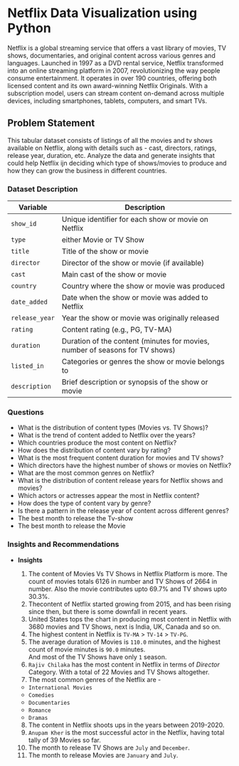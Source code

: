 
# Netflix Data Visualization using Python

Netflix is a global streaming service that offers a vast library of movies, TV shows, documentaries, and original content across various genres and languages. Launched in 1997 as a DVD rental service, Netflix transformed into an online streaming platform in 2007, revolutionizing the way people consume entertainment. It operates in over 190 countries, offering both licensed content and its own award-winning Netflix Originals. With a subscription model, users can stream content on-demand across multiple devices, including smartphones, tablets, computers, and smart TVs.

## Problem Statement

This tabular dataset consists of listings of all the movies and tv shows available on Netflix, along with details such as - cast, directors, ratings, release year, duration, etc. Analyze the data and generate insights that could help Netflix ijn deciding which type of shows/movies to produce and how they can grow the business in different countries.

### Dataset Description

| Variable	| Description |
|-----------|-------------|
| `show_id`	   | Unique identifier for each show or movie on Netflix |
|`type`  	   | either Movie or TV Show |
|`title`       | Title of the show or movie|
|`director`    | Director of the show or movie (if available)|
|`cast`        |Main cast of the show or movie|
|`country`     |Country where the show or movie was produced|
|`date_added`  |Date when the show or movie was added to Netflix|
|`release_year`|Year the show or movie was originally released|
|`rating`      |Content rating (e.g., PG, TV-MA)|
|`duration`    |Duration of the content (minutes for movies, number of seasons for TV shows)|
|`listed_in`   |Categories or genres the show or movie belongs to |
|`description` |Brief description or synopsis of the show or movie|

### Questions

- What is the distribution of content types (Movies vs. TV Shows)?
- What is the trend of content added to Netflix over the years?
- Which countries produce the most content on Netflix?
- How does the distribution of content vary by rating?
- What is the most frequent content duration for movies and TV shows?
- Which directors have the highest number of shows or movies on Netflix?
- What are the most common genres on Netflix?
- What is the distribution of content release years for Netflix shows and movies?
- Which actors or actresses appear the most in Netflix content?
- How does the type of content vary by genre?
- Is there a pattern in the release year of content across different genres?
- The best month to release the Tv-show
- The best month to release the Movie

### Insights and Recommendations

- **Insights**

  1. The content of Movies Vs TV Shows in Netflix Platform is more. The count of movies totals 6126 in number and TV Shows of 2664 in number. Also the movie contributes upto 69.7% and TV shows upto 30.3%.<br>
  2. Thecontent of Netflix started growing from 2015, and has been rising since then, but there is some downfall in recent years.<br>
  3. United States tops the chart in producing most content in Netflix with 3680 movies and TV Shows, next is India, UK, Canada and so on.<br>
  4. The highest content in Netflix is `TV-MA` > `TV-14` > `TV-PG`.<br>
  5. The average duration of Movies is `110.0` minutes, and the highest count of movie minutes is `90.0` minutes.<br> And most of the TV Shows have only `1` season.
  6. `Rajiv Chilaka` has the most content in Netflix in terms of *Director* Category. With a total of 22 Movies and TV Shows altogether.<br>
  7. The most common genres of the Netflix are - 
  - `International Movies`
  - `Comedies`
  - `Documentaries`
  - `Romance`
  - `Dramas`
  8. The content in Netflix shoots ups in the years between 2019-2020.
  9. `Anupam Kher` is the most successful actor in the Netflix, having total tally of 39 Movies so far.
  10. The month to release TV Shows are `July` and `December`.
  11. The month to release Movies are `January` and `July`.
